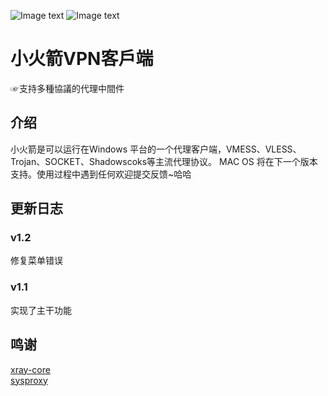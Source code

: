 ![Image text](https://ss0.bdstatic.com/70cFvHSh_Q1YnxGkpoWK1HF6hhy/it/u=3550302472,1944801840&fm=26&gp=0.jpg)
![Image text](https://github.com/HUANGZHENJIE2/RocketX/raw/main/resources/app.ico)
# 小火箭VPN客戶端
☞支持多種協議的代理中間件
## 介绍
小火箭是可以运行在Windows 平台的一个代理客户端，VMESS、VLESS、Trojan、SOCKET、Shadowscoks等主流代理协议。
MAC OS 将在下一个版本支持。使用过程中遇到任何欢迎提交反馈~哈哈
## 更新日志
### v1.2 
修复菜单错误
### v1.1 
实现了主干功能
## 鸣谢
[xray-core](https://github.com/XTLS/Xray-core)  
[sysproxy](https://github.com/Noisyfox/sysproxy)  

